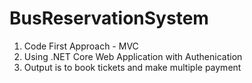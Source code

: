 # BusReservationSystem

1. Code First Approach - MVC
2. Using .NET Core Web Application with Authenication
3. Output is to book tickets and make multiple payment
